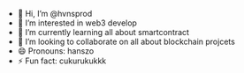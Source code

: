 - 👋 Hi, I’m @hvnsprod
- 👀 I’m interested in web3 develop
- 🌱 I’m currently learning all about smartcontract
- 💞️ I’m looking to collaborate on all about blockchain projcets
- 😄 Pronouns: hanszo
- ⚡ Fun fact: cukurukukkk

<!---
hvnsprod/hvnsprod is a ✨ special ✨ repository because its `README.md` (this file) appears on your GitHub profile.
You can click the Preview link to take a look at your changes.
--->
